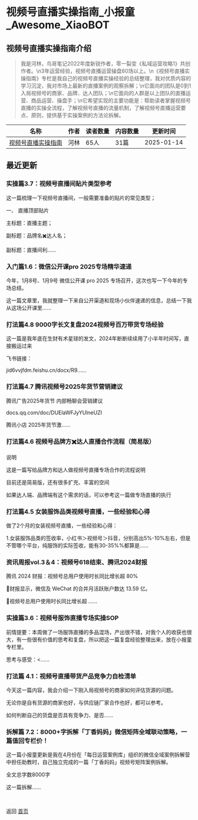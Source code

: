 # 视频号直播实操指南_小报童_Awesome_XiaoBOT

## 视频号直播实操指南介绍
> 我是河林，鸟哥笔记2022年度新锐作者，零一裂变《私域运营攻略1》共创作者。\n3年运营经验，视频号直播运营操盘60场以上。\n《视频号直播实操指南》专栏是我自己的视频号直播实操经验的总结整理，我对优质内容的学习沉淀，我对市场上最新的直播案例的观察拆解；\n它面向的团队是0到1入局视频号的商家、品牌、达人团队；\n它面向的人群是以上团队的直播运营、商品运营、操盘手；\n它希望实现的主要功能是：帮助读者掌握视频号直播的实操全流程，了解视频号直播的流量机制，了解视频号直播运营要点、原则，提供基于实操案例的方法论拆解。  
  


|名称|作者|读者数量|内容数量|更新时间|
|---|---|---|---|---|
|[视频号直播实操指南](https://xiaobot.net/p/helin0217?refer=0b133df9-27dc-423b-8101-639049001c13)|河林|65人|31篇|2025-01-14|

## 最近更新
### 实操篇3.7：视频号直播间贴片类型参考

这一篇梳理一下视频号直播间，一般需要准备的贴片的常见类型；

一、 直播顶部贴片

主标题：直播主题；

副标题：品牌名✖️达人名；

副标题：直播间利......

### 入门篇1.6：微信公开课pro 2025专场精华速递

今年，1月8号、1月9号 微信公开课 pro 2025 专场召开，这次也写一下今年的专场总结。

这一篇文章里，我就整理一下来自公开渠道和现场小伙伴速递的信息，总结一下我从这场公开课里......

### 打法篇4.8 9000字长文复盘2024视频号百万带货专场经验

这一篇是我年底在生财有术星球的发文，2024年断断续续用了小半年时间写，直接搬运过来

飞书链接：

jid6vvjfdm.feishu.cn/docx/R9......

### 打法篇4.7 腾讯视频号2025年货节营销建议

腾讯广告2025年货节 内部畅聊会营销建议

docs.qq.com/doc/DUElaWFJyYUlneUZI

腾讯小店 2025年货节激......

### 打法篇4.6 视频号品牌方✖️达人直播合作流程（简易版）

说明

这是一篇写给品牌方和达人做视频号直播专场合作的流程说明

目前还是简易版，还有很多扩充、丰富的空间

如果达人端、品牌端有这个需求的话，可以参考这一篇做专场直播的执行

### 打法篇4.5 女装服饰品类视频号直播，一些经验和心得

做了2个月的女装视频号直播，一些经验和心得：

1.女装服饰品类的签收率，小红书＞视频号＞抖音，分别高出5%-10%左右，但是不管哪个平台，纯服饰的实际签收，能有30-35%%都算是......

### 资讯周报vol.3＆4：视频号618结束、腾讯2024财报

腾讯 2024 财报：视频号总用户使用时长同比增长超 80%

🔻财报显示，微信及 WeChat 的合并月活跃账户数达 13.59 亿。

🔻视频号总用户使用时长同比增长超 ......

### 实操篇3.6：视频号服饰直播专场实操SOP

前情提要：本周做了一场服饰直播的多品混场，产出很不错，对我个人的收获也很大，有一些很有价值的思考和复盘，所以把这一篇复盘经验整理出来，放在小报童专栏里。

思考与感受：<......

### 打法篇 4.1：视频号直播带货产品竞争力自检清单

今天这一篇内容，我会介绍一下刚入局视频号的商家如何评估货源的问题。

无论你是自有货源的商家也好，与供应链厂家合作也好，都可以参考。

如何判断自己的货盘是否具有竞争力、是否......

### 拆解篇 7.2：8000+字拆解「丁香妈妈」微信矩阵全域联动策略，一篇值回专栏价！

这一篇小报童更新是我在4月份在「每日运营案例库」组织的微信全域案例拆解营中担任助教时，自己独立完成的一篇「丁香妈妈」视频号矩阵案例拆解。

全文总字数8000字

这一篇拆解......


<a href="https://github.com/Reno9527/awesome-xiaobot" style="color: white; text-decoration: none;">awesome-xiaobot</a>

返回 [首页](../README.md)
